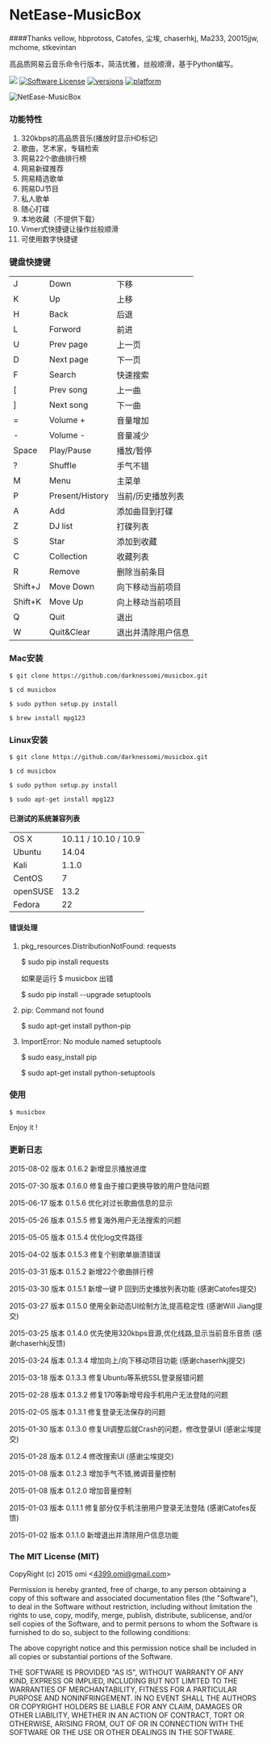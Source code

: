 NetEase-MusicBox
=================


####Thanks vellow, hbprotoss, Catofes, 尘埃, chaserhkj, Ma233, 20015jjw, mchome, stkevintan

高品质网易云音乐命令行版本，简洁优雅，丝般顺滑，基于Python编写。

[![](https://img.shields.io/travis/joyent/node/v0.6.svg)]()
[![Software License](https://img.shields.io/badge/license-MIT-brightgreen.svg)](LICENSE.txt) 
[![versions](https://img.shields.io/badge/versions%20-%20%200.1.6.2-blue.svg)]()
[![platform](https://img.shields.io/badge/python-2.7-green.svg)]()

![NetEase-MusicBox](http://7j1yv3.com1.z0.glb.clouddn.com/preview.gif)

### 功能特性

1. 320kbps的高品质音乐(播放时显示HD标记)
2. 歌曲，艺术家，专辑检索
3. 网易22个歌曲排行榜
4. 网易新碟推荐
5. 网易精选歌单
6. 网易DJ节目
7. 私人歌单
8. 随心打碟
9. 本地收藏（不提供下载）
10. Vimer式快捷键让操作丝般顺滑
11. 可使用数字快捷键

### 键盘快捷键

<table>
	<tr> <td>J</td> <td>Down</td> <td>下移</td> </tr>
	<tr> <td>K</td> <td>Up</td> <td>上移</td> </tr>
	<tr> <td>H</td> <td>Back</td> <td>后退</td> </tr>
	<tr> <td>L</td> <td>Forword</td> <td>前进</td> </tr>
	<tr> <td>U</td> <td>Prev page</td> <td>上一页</td> </tr>
	<tr> <td>D</td> <td>Next page</td> <td>下一页</td> </tr>
	<tr> <td>F</td> <td>Search</td> <td>快速搜索</td> </tr>
	<tr> <td>[</td> <td>Prev song</td> <td>上一曲</td> </tr>
	<tr> <td>]</td> <td>Next song</td> <td>下一曲</td> </tr>
	<tr> <td>=</td> <td>Volume +</td> <td>音量增加</td> </tr>
	<tr> <td>-</td> <td>Volume -</td> <td>音量减少</td> </tr>
	<tr> <td>Space</td> <td>Play/Pause</td> <td>播放/暂停</td> </tr>
    <tr> <td>?</td> <td>Shuffle</td> <td>手气不错</td> </tr>
	<tr> <td>M</td> <td>Menu</td> <td>主菜单</td> </tr>
	<tr> <td>P</td> <td>Present/History</td> <td>当前/历史播放列表</td> </tr>
	<tr> <td>A</td> <td>Add</td> <td>添加曲目到打碟</td> </tr>
	<tr> <td>Z</td> <td>DJ list</td> <td>打碟列表</td> </tr>
	<tr> <td>S</td> <td>Star</td> <td>添加到收藏</td> </tr>
	<tr> <td>C</td> <td>Collection</td> <td>收藏列表</td> </tr>
	<tr> <td>R</td> <td>Remove</td> <td>删除当前条目</td> </tr>
	<tr> <td>Shift+J</td> <td>Move Down</td> <td>向下移动当前项目</td> </tr>
	<tr> <td>Shift+K</td> <td>Move Up</td> <td>向上移动当前项目</td> </tr>
	<tr> <td>Q</td> <td>Quit</td> <td>退出</td> </tr>
	<tr> <td>W</td> <td>Quit&Clear</td> <td>退出并清除用户信息</td> </tr>
</table>

	


### Mac安装

	$ git clone https://github.com/darknessomi/musicbox.git  
	
	$ cd musicbox
	
	$ sudo python setup.py install

	$ brew install mpg123

### Linux安装

	$ git clone https://github.com/darknessomi/musicbox.git  
	
	$ cd musicbox
	
	$ sudo python setup.py install

	$ sudo apt-get install mpg123

#### 已测试的系统兼容列表

<table>
	<tr> <td>OS X</td> <td>10.11 / 10.10 / 10.9</td> </tr>
	<tr> <td>Ubuntu</td> <td>14.04</td> </tr>
	<tr> <td>Kali</td> <td>1.1.0</td> </tr>
	<tr> <td>CentOS</td> <td>7</td> </tr>
	<tr> <td>openSUSE</td> <td>13.2</td> </tr>
	<tr> <td>Fedora</td> <td>22</td> </tr>
</table>


#### 错误处理

1. pkg_resources.DistributionNotFound: requests
	
	$ sudo pip install requests

    如果是运行 $ musicbox 出错

	$ sudo pip install --upgrade setuptools

2. pip: Command not found

	$ sudo apt-get install python-pip

3. ImportError: No module named setuptools
    
    $ sudo easy_install pip
    
    $ sudo apt-get install python-setuptools
	
### 使用

	$ musicbox


Enjoy it !

### 更新日志

2015-08-02 版本 0.1.6.2    新增显示播放进度

2015-07-30 版本 0.1.6.0    修复由于接口更换导致的用户登陆问题

2015-06-17 版本 0.1.5.6    优化对过长歌曲信息的显示

2015-05-26 版本 0.1.5.5    修复海外用户无法搜索的问题

2015-05-05 版本 0.1.5.4    优化log文件路径

2015-04-02 版本 0.1.5.3    修复个别歌单崩溃错误

2015-03-31 版本 0.1.5.2    新增22个歌曲排行榜

2015-03-30 版本 0.1.5.1    新增一键 P 回到历史播放列表功能 (感谢Catofes提交)

2015-03-27 版本 0.1.5.0    使用全新动态UI绘制方法,提高稳定性 (感谢Will Jiang提交)

2015-03-25 版本 0.1.4.0    优先使用320kbps音源,优化线路,显示当前音乐音质 (感谢chaserhkj反馈)

2015-03-24 版本 0.1.3.4    增加向上/向下移动项目功能 (感谢chaserhkj提交)

2015-03-18 版本 0.1.3.3    修复Ubuntu等系统SSL登录报错问题

2015-02-28 版本 0.1.3.2    修复170等新增号段手机用户无法登陆的问题

2015-02-05 版本 0.1.3.1    修复登录无法保存的问题

2015-01-30 版本 0.1.3.0    修复UI调整后就Crash的问题，修改登录UI (感谢尘埃提交)

2015-01-28 版本 0.1.2.4    修改搜索UI (感谢尘埃提交)

2015-01-08 版本 0.1.2.3    增加手气不错,微调音量控制

2015-01-08 版本 0.1.2.0    增加音量控制

2015-01-03 版本 0.1.1.1    修复部分仅手机注册用户登录无法登陆 (感谢Catofes反馈)

2015-01-02 版本 0.1.1.0    新增退出并清除用户信息功能

### The MIT License (MIT) 

CopyRight (c) 2015 omi  &lt;<a href="4399.omi@gmail.com">4399.omi@gmail.com</a>&gt;

Permission is hereby granted, free of charge, to any person obtaining a copy
of this software and associated documentation files (the "Software"), to deal
in the Software without restriction, including without limitation the rights
to use, copy, modify, merge, publish, distribute, sublicense, and/or sell
copies of the Software, and to permit persons to whom the Software is
furnished to do so, subject to the following conditions:

The above copyright notice and this permission notice shall be included in
all copies or substantial portions of the Software.

THE SOFTWARE IS PROVIDED "AS IS", WITHOUT WARRANTY OF ANY KIND, EXPRESS OR
IMPLIED, INCLUDING BUT NOT LIMITED TO THE WARRANTIES OF MERCHANTABILITY,
FITNESS FOR A PARTICULAR PURPOSE AND NONINFRINGEMENT. IN NO EVENT SHALL THE
AUTHORS OR COPYRIGHT HOLDERS BE LIABLE FOR ANY CLAIM, DAMAGES OR OTHER
LIABILITY, WHETHER IN AN ACTION OF CONTRACT, TORT OR OTHERWISE, ARISING FROM,
OUT OF OR IN CONNECTION WITH THE SOFTWARE OR THE USE OR OTHER DEALINGS IN
THE SOFTWARE.


